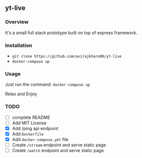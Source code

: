 ## yt-live

### Overview

It's a small full stack prototype built on top of express framework.

### Installation

 - `git clone https://github.com/avirajkhare00/yt-live`
 - `docker-compose up`

### Usage

Just run the command: `docker-compose up`

Relax and Enjoy

### TODO

 - [ ] complete README
 - [ ] Add MIT License
 - [x] Add /ping api endpoint
 - [x] Add `Dockerfile`
 - [x] Add `docker-compose.yml` file
 - [ ] Create `/stream` endpoint and serve static page
 - [ ] Create `/watch` endpoint and serve static page
